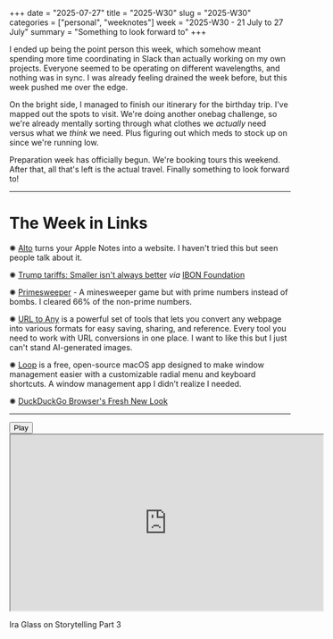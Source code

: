 +++
date = "2025-07-27"
title = "2025-W30"
slug = "2025-W30"
categories = ["personal", "weeknotes"]
week = "2025-W30 - 21 July to 27 July"
summary = "Something to look forward to"
+++

I ended up being the point person this week, which somehow meant spending more time coordinating in Slack than actually working on my own projects. Everyone seemed to be operating on different wavelengths, and nothing was in sync. I was already feeling drained the week before, but this week pushed me over the edge.

On the bright side, I managed to finish our itinerary for the birthday trip. I've mapped out the spots to visit. We're doing another onebag challenge, so we're already mentally sorting through what clothes we *actually* need versus what we *think* we need. Plus figuring out which meds to stock up on since we're running low.

Preparation week has officially begun. We're booking tours this weekend. After that, all that's left is the actual travel. Finally something to look forward to!


---


# The Week in Links

✺ [Alto](https://alto.so/) turns your Apple Notes into a website. I haven't tried this but seen people talk about it. 

✺ [Trump tariffs: Smaller isn't always better](https://www.ibon.org/trump-tariffs-smaller-isnt-always-better/) *via* [IBON Foundation](https://www.ibon.org/)

✺ [Primesweeper](https://vole.wtf/primesweeper/) - A minesweeper game but with prime numbers instead of bombs.
I cleared 66% of the non-prime numbers.

✺ [URL to Any](https://www.urltoany.com/) is a powerful set of tools that lets you convert any webpage into various formats for easy saving, sharing, and reference. Every tool you need to work with URL conversions in one place. I want to like this but I just can't stand AI-generated images.

✺ [Loop](https://github.com/MrKai77/Loop) is a free, open-source macOS app designed to make window management easier with a customizable radial menu and keyboard shortcuts. A window management app I didn’t realize I needed.

✺ [DuckDuckGo Browser's Fresh New Look](https://spreadprivacy.com/browser-visual-refresh/)

---

<lite-youtube videoid="X2wLP0izeJE" style="background-image: url(&quot;https://i.ytimg.com/vi/X2wLP0izeJE/hqdefault.jpg&quot;);" class="lyt-activated"><button type="button" class="lty-playbtn"><span class="lyt-visually-hidden">Play</span></button><iframe width="560" height="315" title="Play" allow="accelerometer; autoplay; encrypted-media; gyroscope; picture-in-picture" allowfullscreen="" src="https://www.youtube-nocookie.com/embed/X2wLP0izeJE?autoplay"></iframe></lite-youtube>

Ira Glass on Storytelling Part 3